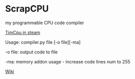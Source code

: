 # ScrapCPU
my programmable CPU code compiler

[TimCpu in steam](https://steamcommunity.com/sharedfiles/filedetails/?id=2677694057)

Usage: compiler.py file [-o file][-ma]

-o file: output code to file

-ma: memory addon usage - increase code lines num to 255

[Wiki](https://github.com/timofey260/ScrapCPU/wiki)
